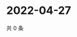 # 2022-04-27

共 0 条

<!-- BEGIN WEIBO -->
<!-- 最后更新时间 Wed Apr 27 2022 12:30:05 GMT+0800 (China Standard Time) -->

<!-- END WEIBO -->
